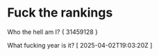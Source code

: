 # Fuck the rankings

Who the hell am I?
{ 31459128 }

What fucking year is it?
[ 2025-04-02T19:03:20Z ]
